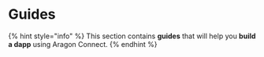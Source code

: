 # Guides

{% hint style="info" %}
This section contains **guides** that will help you **build a dapp** using Aragon Connect.
{% endhint %}
